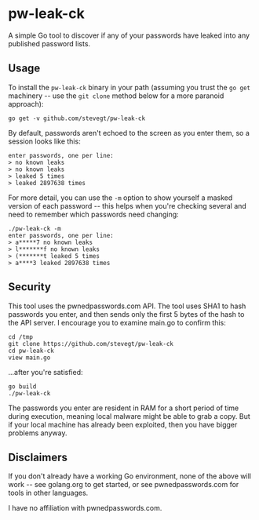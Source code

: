 # pw-leak-ck

A simple Go tool to discover if any of your passwords have leaked into
any published password lists.  

## Usage

To install the `pw-leak-ck` binary in your path (assuming you trust
the `go get` machinery -- use the `git clone` method below for a more
paranoid approach):

`go get -v github.com/stevegt/pw-leak-ck`

By default, passwords aren't echoed to the screen as you enter them, so a session looks like this:

```
enter passwords, one per line:
> no known leaks
> no known leaks
> leaked 5 times
> leaked 2897638 times
```

For more detail, you can use the `-m` option to show yourself a masked
version of each password -- this helps when you're checking several
and need to remember which passwords need changing: 

```
./pw-leak-ck -m
enter passwords, one per line:
> a*****7 no known leaks
> l*******f no known leaks
> (*******t leaked 5 times
> a****3 leaked 2897638 times
```

## Security

This tool uses the pwnedpasswords.com API.  The tool uses SHA1 to hash
passwords you enter, and then sends only the first 5 bytes of the hash
to the API server.  I encourage you to examine main.go to confirm
this:

```
cd /tmp
git clone https://github.com/stevegt/pw-leak-ck
cd pw-leak-ck
view main.go
```

...after you're satisfied:

```
go build
./pw-leak-ck
```

The passwords you enter are resident in RAM for a short period of time
during execution, meaning local malware might be able to grab a copy.
But if your local machine has already been exploited, then you have
bigger problems anyway.  

## Disclaimers

If you don't already have a working Go environment, none of the above
will work -- see golang.org to get started, or see pwnedpasswords.com
for tools in other languages.  

I have no affiliation with pwnedpasswords.com.

